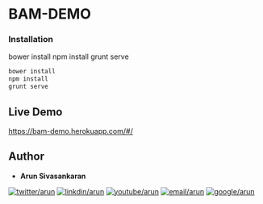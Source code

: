 BAM-DEMO
========================
### Installation
bower install
npm install
grunt serve

```bash
bower install
npm install
grunt serve
```
## Live Demo
https://bam-demo.herokuapp.com/#/
## Author

* **Arun Sivasankaran**

[![twitter/arun][twitter-icon]][twitter-link]
[![linkdin/arun][linkdin-icon]][linkdin-link]
[![youtube/arun][youtube-icon]][youtube-link]
[![email/arun][email-icon]][email-link]
[![google/arun][google-icon]][google-link]

[license-image]: http://img.shields.io/badge/license-Apache_2.0-blue.svg?style=flat
[license-url]: LICENSE

[bower-version-image]: http://img.shields.io/bower/v/angular-bootstrap-switch.svg?style=flat
[bower-url]: http://bower.io/search/?q=angular-bootstrap-switch

[npm-url]: https://npmjs.org/package/angular-bootstrap-switch
[npm-version-image]: http://img.shields.io/npm/v/angular-bootstrap-switch.svg?style=flat

[travis-image]: http://img.shields.io/travis/frapontillo/angular-bootstrap-switch/develop.svg?style=flat
[travis-url]: https://travis-ci.org/frapontillo/angular-bootstrap-switch

[twitter-icon]: http://i.imgur.com/dflo2Ux.png
[twitter-link]: http://twitter.com/aparthi
 
[google-icon]: http://i.imgur.com/efS6sYn.png
[google-link]: http://google.com

[email-icon]: http://i.imgur.com/cF4rQ9N.png
[email-link]: <mailto:arunparthiban@gmail.com>

[linkdin-icon]: http://i.imgur.com/7VfZnN8.png
[linkdin-link]: https:www.linkedin.com/in/arunsivasankaran

[youtube-icon]: http://i.imgur.com/8bGJCdM.png
[youtube-link]: https://www.youtube.com/user/arunsivasankara


